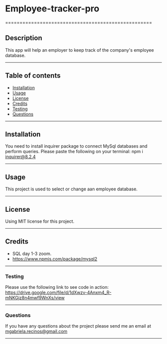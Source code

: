 <!-- Description, Table of Contents, Installation, Usage, License, credits, Contributing, Tests, and Questions -->

# Employee-tracker-pro
===================================================
## Description
This app will help an employer to keep track of the company's employee database.
***
## Table of contents
- [Installation](#installation) 
- [Usage](#usage)
- [License](#license)
- [Credits](#credits)
- [Testing](#testing)
- [Questions](#questions)
***

## Installation
You need to install inquirer package to connect MySql databases and perform queries.  Please paste the following on your terminal: npm i inquirer@8.2.4
***

## Usage
This project is used to select or change aan employee database.  
***

## License

Using MIT license for this project.
***
## Credits
- SQL day 1-3 zoom. 
- https://www.npmjs.com/package/mysql2 


***

### Testing
Please use the following link to see code in action: https://drive.google.com/file/d/1dXwzv-4Anxm4_R-mNKGjz8n4mwf9WnXs/view
***

### Questions

If you have any questions about the project please send me an email at mgabriela.recinos@gmail.com
***




